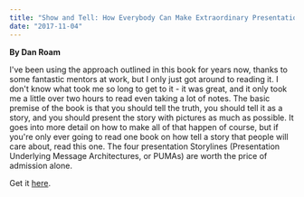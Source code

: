 ```yaml
---
title: "Show and Tell: How Everybody Can Make Extraordinary Presentation"
date: "2017-11-04"
---
```


**By Dan Roam**

I've been using the approach outlined in this book for years now, thanks to some fantastic mentors at work, but I only just got around to reading it. I don't know what took me so long to get to it - it was great, and it only took me a little over two hours to read even taking a lot of notes. The basic premise of the book is that you should tell the truth, you should tell it as a story, and you should present the story with pictures as much as possible. It goes into more detail on how to make all of that happen of course, but if you're only ever going to read one book on how tell a story that people will care about, read this one. The four presentation Storylines (Presentation Underlying Message Architectures, or PUMAs) are worth the price of admission alone.

Get it [here](https://smile.amazon.com/Show-Tell-Everybody-Extraordinary-Presentations-ebook/dp/B00IDD8WHE/ref=sr_1_1?ie=UTF8&qid=1509759382&sr=8-1&keywords=show+and+tell).
